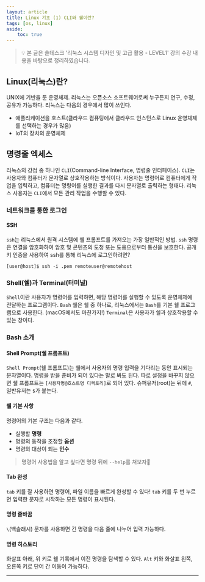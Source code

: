 ```yaml
---
layout: article
title: Linux 기초 (1) CLI와 쉘이란?
tags: [os, linux]
aside:
    toc: true
---
```


> 💡 본 글은 솔데스크 '리눅스 시스템 디자인 및 고급 활용 - LEVEL1' 강의 수강 내용을 바탕으로 정리하였습니다.

## Linux(리눅스)란?
UNIX에 기반을 둔 운영체제. 리눅스는 오픈소스 소프트웨어로써 누구든지 연구, 수정, 공유가 가능하다.
리눅스는 다음의 경우에서 많이 쓰인다.
+ 애플리케이션을 호스트(클라우드 컴퓨팅에서 클라우드 인스턴스로 Linux 운영체제를 선택하는 경우가 많음)
+ IoT의 장치의 운영체제


## 명령줄 엑세스
리눅스의 강점 중 하나인 `CLI`(Command-line Interface, 명령줄 인터페이스).
`CLI`는 사용자와 컴퓨터가 문자열로 상호작용하는 방식이다. 사용자는 명령어로 컴퓨터에게 작업을 입력하고, 컴퓨터는 명령어를 실행한 결과를 다시 문자열로 출력하는 형태다. 리눅스 사용자는 `CLI`에서 모든 관리 작업을 수행할 수 있다.

### 네트워크를 통한 로그인
#### SSH
`ssh`는 리눅스에서 원격 시스템에 쉘 프롬프트를 가져오는 가장 일반적인 방법. `ssh` 명령은 연결을 암호화하여 암호 및 콘텐츠의 도청 또는 도용으로부터 통신을 보호한다.
공개키 인증을 사용하여 ssh를 통해 리눅스에 로그인하려면?
``` shell
[user@host]$ ssh -i .pem remoteuser@remotehost
```
### Shell(쉘)과 Terminal(터미널)
`Shell`이란 사용자가 명령어를 입력하면, 해당 명령어를 실행할 수 있도록 운영체제에 전달하는 프로그램이다. `Bash` 쉘은 쉘 중 하나로, 리눅스에서는 `Bash`를 기본 쉘 프로그램으로 사용한다. (macOS에서도 마찬가지!)
`Terminal`은 사용자가 쉘과 상호작용할 수 있는 창이다.

### Bash 소개
#### Shell Prompt(쉘 프롬프트)
`Shell Prompt`(쉘 프롬프트)는 쉘에서 사용자의 명령 입력을 기다리는 동안 표시되는 문자열이다. 명령을 받을 준비가 되어 있다는 말로 봐도 된다.
따로 설정을 바꾸지 않으면 쉘 프롬프트는 `[사용자명@호스트명 디렉토리]`로 되어 있다. 슈퍼유저(root)는 뒤에 `#`, 일반유저는 `$`가 붙는다.

#### 쉘 기본 사항
명령어의 기본 구조는 다음과 같다.
+ 실행할 **명령**
+ 명령의 동작을 조정할 **옵션**
+ 명령의 대상이 되는 **인수**

> 명령어 사용법을 알고 싶다면 명령 뒤에 `--help`를 쳐보자🙌

#### Tab 완성
`tab` 키를 잘 사용하면 명령어, 파일 이름을 빠르게 완성할 수 있다!
`tab` 키를 두 번 누르면 입력한 문자로 시작하는 모든 명령이 표시된다.

#### 명령 줄바꿈
`\`(백슬래시) 문자를 사용하면 긴 명령을 다음 줄에 나누어 입력 가능하다.
<!--more-->

#### 명령 히스토리
화살표 아래, 위 키로 쉘 기록에서 이전 명령을 탐색할 수 있다.
`Alt` 키와 화살표 왼쪽, 오른쪽 키로 단어 간 이동이 가능하다.

---
